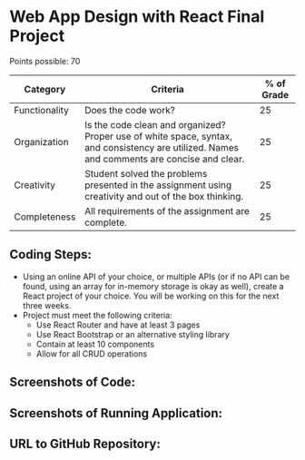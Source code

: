 # Web App Design with React Final Project

Points possible: 70

| Category | Criteria| % of Grade |
| ------ | ----------- | ----------- |
| Functionality   | Does the code work?| 25 |
| Organization | Is the code clean and organized? Proper use of white space, syntax, and consistency are utilized. Names and comments are concise and clear. | 25 |
| Creativity    | Student solved the problems presented in the assignment using creativity and out of the box thinking. | 25 |
| Completeness    | All requirements of the assignment are complete. | 25 |



## Coding Steps:
+ Using an online API of your choice, or multiple APIs (or if no API can be found, using an array for in-memory storage is okay as well), create a React project of your choice. You will be working on this for the next three weeks. 
+ Project must meet the following criteria:
  + Use React Router and have at least 3 pages
  + Use React Bootstrap or an alternative styling library
  + Contain at least 10 components
  + Allow for all CRUD operations

## Screenshots of Code:

## Screenshots of Running Application:

## URL to GitHub Repository:



